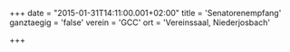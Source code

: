 +++
date = "2015-01-31T14:11:00.001+02:00"
title = 'Senatorenempfang'
ganztaegig = 'false'
verein = 'GCC'
ort = 'Vereinssaal, Niederjosbach'

+++

      